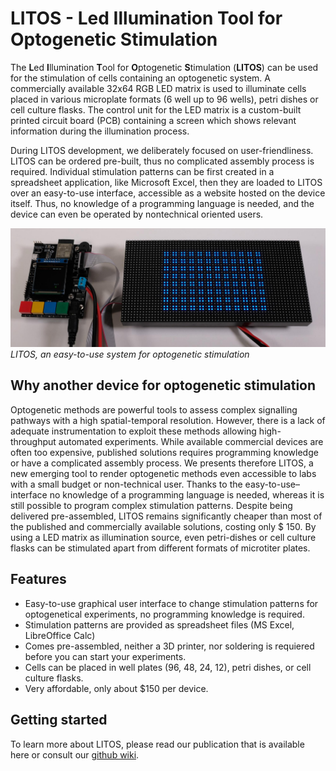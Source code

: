 # LITOS - **L**ed **I**llumination **T**ool for **O**ptogenetic **S**timulation

The **L**ed **I**llumination **T**ool for **O**ptogenetic **S**timulation (**LITOS**) can be used for the stimulation of cells containing an optogenetic system. A commercially available 32x64 RGB LED matrix is used to illuminate cells placed in various microplate formats (6 well up to 96 wells), petri dishes or cell culture flasks. The control unit for the LED matrix is a custom-built printed circuit board (PCB) containing a screen which shows relevant information during the illumination process. 

During LITOS development, we deliberately focused on user-friendliness. LITOS can be ordered pre-built, thus no complicated assembly process is required. Individual stimulation patterns can be first created in a spreadsheet application, like Microsoft Excel, then they are loaded to LITOS over an easy-to-use interface, accessible as a website hosted on the device itself. Thus, no knowledge of a programming language is needed, and the device can even be operated by nontechnical oriented users. 


![LITOS](/images/litos_running.jpg)
*LITOS, an easy-to-use system for optogenetic stimulation*

## Why another device for optogenetic stimulation
Optogenetic methods are powerful tools to assess complex signalling pathways with a high spatial-temporal resolution. However, there is a lack of adequate instrumentation to exploit these methods allowing high-throughput automated experiments. While available commercial devices are often too expensive, published solutions requires programming knowledge or have a complicated assembly process. We presents therefore LITOS, a new emerging tool to render optogenetic methods even accessible to labs with a small budget or non-technical user. Thanks to the easy-to-use–interface no knowledge of a programming language is needed, whereas it is still possible to program complex stimulation patterns. Despite being delivered pre-assembled, LITOS remains significantly cheaper than most of the published and commercially available solutions, costing only $ 150. By using a LED matrix as illumination source, even petri-dishes or cell culture flasks can be stimulated apart from different formats of microtiter plates.

## Features 
- Easy-to-use graphical user interface to change stimulation patterns for optogenetical experiments, no programming knowledge is required. 
- Stimulation patterns are provided as spreadsheet files (MS Excel, LibreOffice Calc)
- Comes pre-assembled, neither a 3D printer, nor soldering is requiered before you can start your experiments. 
- Cells can be placed in well plates (96, 48, 24, 12), petri dishes, or cell culture flasks. 
- Very affordable, only about $150 per device. 

## Getting started

To learn more about LITOS, please read our publication that is available here or consult our [github wiki](https://github.com/AlexLandolt/LITOS/wiki). 
 
